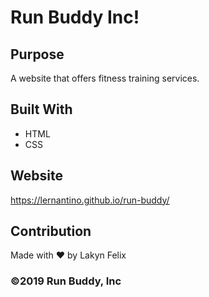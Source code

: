 # Run Buddy Inc!

## Purpose
A website that offers fitness training services. 

## Built With
* HTML
* CSS

## Website
https://lernantino.github.io/run-buddy/

## Contribution
Made with ❤️ by Lakyn Felix

### ©️2019 Run Buddy, Inc 
